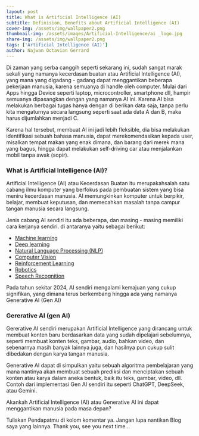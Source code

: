 ```yaml
---
layout: post
title: What is Artificial Intelligence (AI)
subtitle: Definision, Benefits about Artificial Intelligence (AI)
cover-img: /assets/img/wallpaper2.png
thumbnail-img: /assets/images/Artificial-Intelligence/ai _logo.jpg
share-img: /assets/img/wallpaper2.png
tags: ['Artificial Intelligence (AI)']
author: Najwan Octavian Gerrard
---
```


Di zaman yang serba canggih seperti sekarang ini, sudah sangat marak sekali yang namanya kecerdasan buatan atau Artificial Intelligence (AI), yang mana yang digadang - gadang dapat menggantikan beberapa pekerjaan manusia, karena semuanya di handle oleh computer. Mulai dari Apps hingga Device seperti laptop, microcontroller, smartphone dll, hampir semuanya dipasangkan dengan yang namanya AI ini. Karena AI bisa melakukan berbagai tugas hanya dengan di berikan data saja, tanpa perlu kita mengaturnya secara langsung seperti saat ada data A dan B, maka harus dijumlahkan menjadi C.

Karena hal tersebut, membuat AI ini jadi lebih fleksible, dia bisa melakukan identifikasi sebuah bahasa manusia, dapat merekomendasikan kepada user, misalkan tempat makan yang enak dimana, dan barang dari merek mana yang bagus, hingga dapat melakukan self-driving car atau menjalankan mobil tanpa awak (sopir).

### What is Artificial Intelligence (AI)?

Artificial Intelligence (AI) atau Kecerdasan Buatan itu merupakahsalah satu cabang ilmu komputer yang berfokus pada pembuatan sistem yang bisa meniru kecerdasan manusia. AI memungkinkan komputer untuk berpikir, belajar, membuat keputusan, dan memecahkan masalah tanpa campur tangan manusia secara langsung.

Jenis cabang AI sendiri itu ada beberapa, dan masing - masing memiliki cara kerjanya sendiri. di antaranya yaitu sebagai berikut:

- [Machine learning](https://vianaja.github.io/blog-najwan/2024-2-16-machine-learning/)
- [Deep learning](https://vianaja.github.io/blog-najwan/2024-2-16-deep-learning/)
- [Natural Language Processing (NLP)](https://vianaja.github.io/blog-najwan/2024-2-16-natural-language-processing/)
- [Computer Vision](https://vianaja.github.io/blog-najwan/2024-2-16-computer-vision/)
- [Reinforcement Learning](https://vianaja.github.io/blog-najwan/2024-2-16-reinforcement-learning/)
- [Robotics](https://vianaja.github.io/blog-najwan/2024-2-16-robotics/)
- [Speech Recognition](https://vianaja.github.io/blog-najwan/2024-2-16-speech-recognition/)

Pada tahun sekitar 2024, AI sendiri mengalami kemajuan yang cukup signifikan, yang dimana terus berkembang hingga ada yang namanya Generative AI (Gen AI)

### Gererative AI (gen AI)

Gererative AI sendiri merupakan Artificial Intelligence yang dirancang untuk membuat konten baru berdasarkan data yang sudah dipelajari sebelumnya, seperti membuat konten teks, gambar, audio, bahkan video, dan sebenarnya masih banyak lainnya juga, dan hasilnya pun cukup sulit dibedakan dengan karya tangan manusia.

Generative AI dapat di simpulkan yaitu sebuah algoritma pembelajaran yang mana nantinya akan membuat sebuah prediksi dan menciptakan sebuah konten atau karya dalam aneka bentuk, baik itu teks, gambar, video, dll. Contoh dari implementasi Gen AI sendiri itu seperti ChatGPT, DeepSeek, atau Gemini.

Akankah Artificial Intelligence (AI) atau Generative AI ini dapat menggantikan manusia pada masa depan?

Tuliskan Pendapatmu di kolom komentar ya. Jangan lupa nantikan Blog saya yang lainnya. Thank you, see you next time...
